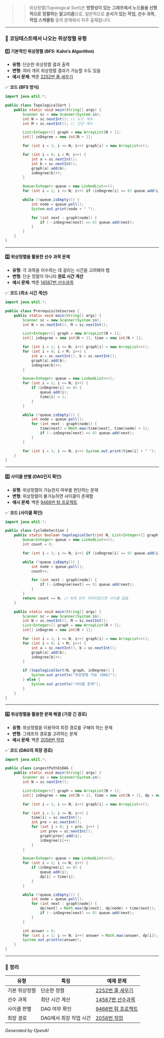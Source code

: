 >> 위상정렬(Topological Sort)은 **방향성이 있는 그래프에서 노드들을 선형적으로 정렬하는 알고리즘**으로, 일반적으로 **순서가 있는 작업, 선수 과목, 작업 스케줄링** 등의 문제에서 자주 출제됩니다.

---

### 📌 **코딩테스트에서 나오는 위상정렬 유형**
#### 1️⃣ 기본적인 위상정렬 (BFS: Kahn’s Algorithm)
- **유형**: 단순한 위상정렬 결과 출력
- **변형**: 여러 개의 위상정렬 결과가 가능할 수도 있음
- **예시 문제**: 백준 [2252번 줄 세우기](https://www.acmicpc.net/problem/2252)

✅ **코드 (BFS 방식)**
```java
import java.util.*;

public class TopologicalSort {
    public static void main(String[] args) {
        Scanner sc = new Scanner(System.in);
        int N = sc.nextInt(); // 노드 개수
        int M = sc.nextInt(); // 간선 개수

        List<Integer>[] graph = new ArrayList[N + 1];
        int[] inDegree = new int[N + 1];

        for (int i = 1; i <= N; i++) graph[i] = new ArrayList<>();

        for (int i = 0; i < M; i++) {
            int a = sc.nextInt();
            int b = sc.nextInt();
            graph[a].add(b);
            inDegree[b]++;
        }

        Queue<Integer> queue = new LinkedList<>();
        for (int i = 1; i <= N; i++) if (inDegree[i] == 0) queue.add(i);

        while (!queue.isEmpty()) {
            int node = queue.poll();
            System.out.print(node + " ");

            for (int next : graph[node]) {
                if (--inDegree[next] == 0) queue.add(next);
            }
        }
    }
}
```

---

#### 2️⃣ **위상정렬을 활용한 선수 과목 문제**
- **유형**: 각 과목을 이수하는 데 걸리는 시간을 고려해야 함
- **변형**: 단순 정렬이 아니라 **완료 시간 계산**
- **예시 문제**: 백준 [14567번 선수과목](https://www.acmicpc.net/problem/14567)

✅ **코드 (최소 시간 계산)**
```java
import java.util.*;

public class PrerequisiteCourses {
    public static void main(String[] args) {
        Scanner sc = new Scanner(System.in);
        int N = sc.nextInt(), M = sc.nextInt();

        List<Integer>[] graph = new ArrayList[N + 1];
        int[] inDegree = new int[N + 1], time = new int[N + 1];

        for (int i = 1; i <= N; i++) graph[i] = new ArrayList<>();
        for (int i = 0; i < M; i++) {
            int a = sc.nextInt(), b = sc.nextInt();
            graph[a].add(b);
            inDegree[b]++;
        }

        Queue<Integer> queue = new LinkedList<>();
        for (int i = 1; i <= N; i++) {
            if (inDegree[i] == 0) {
                queue.add(i);
                time[i] = 1;
            }
        }

        while (!queue.isEmpty()) {
            int node = queue.poll();
            for (int next : graph[node]) {
                time[next] = Math.max(time[next], time[node] + 1);
                if (--inDegree[next] == 0) queue.add(next);
            }
        }

        for (int i = 1; i <= N; i++) System.out.print(time[i] + " ");
    }
}
```

---

#### 3️⃣ **사이클 판별 (DAG인지 확인)**
- **유형**: 위상정렬이 가능한지 여부를 판단하는 문제
- **변형**: 위상정렬이 불가능하면 사이클이 존재함
- **예시 문제**: 백준 [9466번 텀 프로젝트](https://www.acmicpc.net/problem/9466)

✅ **코드 (사이클 확인)**
```java
import java.util.*;

public class CycleDetection {
    public static boolean topologicalSort(int N, List<Integer>[] graph, int[] inDegree) {
        Queue<Integer> queue = new LinkedList<>();
        int count = 0;

        for (int i = 1; i <= N; i++) if (inDegree[i] == 0) queue.add(i);

        while (!queue.isEmpty()) {
            int node = queue.poll();
            count++;

            for (int next : graph[node]) {
                if (--inDegree[next] == 0) queue.add(next);
            }
        }
        return count == N; // N개 모두 처리되었으면 사이클 없음
    }

    public static void main(String[] args) {
        Scanner sc = new Scanner(System.in);
        int N = sc.nextInt(), M = sc.nextInt();
        List<Integer>[] graph = new ArrayList[N + 1];
        int[] inDegree = new int[N + 1];

        for (int i = 1; i <= N; i++) graph[i] = new ArrayList<>();
        for (int i = 0; i < M; i++) {
            int a = sc.nextInt(), b = sc.nextInt();
            graph[a].add(b);
            inDegree[b]++;
        }

        if (topologicalSort(N, graph, inDegree)) {
            System.out.println("위상정렬 가능 (DAG)");
        } else {
            System.out.println("사이클 존재");
        }
    }
}
```

---

#### 4️⃣ **위상정렬을 활용한 문제 해결 (가장 긴 경로)**
- **유형**: 위상정렬을 이용하여 최장 경로를 구해야 하는 문제
- **변형**: 그래프의 경로를 고려하는 문제
- **예시 문제**: 백준 [2056번 작업](https://www.acmicpc.net/problem/2056)

✅ **코드 (DAG의 최장 경로)**
```java
import java.util.*;

public class LongestPathInDAG {
    public static void main(String[] args) {
        Scanner sc = new Scanner(System.in);
        int N = sc.nextInt();

        List<Integer>[] graph = new ArrayList[N + 1];
        int[] inDegree = new int[N + 1], time = new int[N + 1], dp = new int[N + 1];

        for (int i = 1; i <= N; i++) graph[i] = new ArrayList<>();

        for (int i = 1; i <= N; i++) {
            time[i] = sc.nextInt();
            int pre = sc.nextInt();
            for (int j = 0; j < pre; j++) {
                int prev = sc.nextInt();
                graph[prev].add(i);
                inDegree[i]++;
            }
        }

        Queue<Integer> queue = new LinkedList<>();
        for (int i = 1; i <= N; i++) {
            if (inDegree[i] == 0) {
                queue.add(i);
                dp[i] = time[i];
            }
        }

        while (!queue.isEmpty()) {
            int node = queue.poll();
            for (int next : graph[node]) {
                dp[next] = Math.max(dp[next], dp[node] + time[next]);
                if (--inDegree[next] == 0) queue.add(next);
            }
        }

        int answer = 0;
        for (int i = 1; i <= N; i++) answer = Math.max(answer, dp[i]);
        System.out.println(answer);
    }
}
```

---

### 📌 **정리**
| 유형 | 특징 | 예제 문제 |
|------|------|----------|
| 기본 위상정렬 | 단순한 정렬 | [2252번 줄 세우기](https://www.acmicpc.net/problem/2252) |
| 선수 과목 | 최단 시간 계산 | [14567번 선수과목](https://www.acmicpc.net/problem/14567) |
| 사이클 판별 | DAG 여부 확인 | [9466번 텀 프로젝트](https://www.acmicpc.net/problem/9466) |
| 최장 경로 | DAG에서 최장 작업 시간 | [2056번 작업](https://www.acmicpc.net/problem/2056) |


*Generated by OpenAI*
